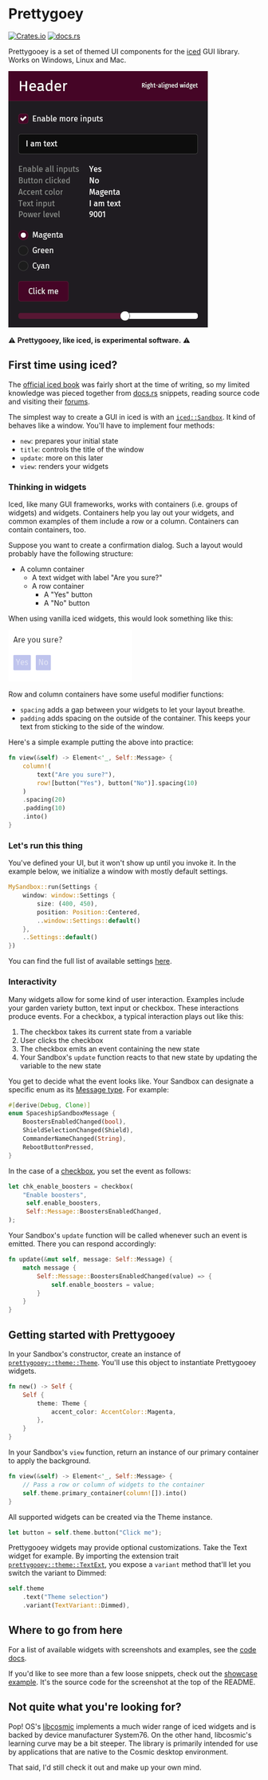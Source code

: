 # Prettygoey

[![Crates.io](https://img.shields.io/crates/v/prettygooey.svg)](https://crates.io/crates/prettygooey)
[![docs.rs](https://img.shields.io/docsrs/prettygooey/latest)](https://docs.rs/prettygooey/latest/prettygooey/theme/struct.Theme.html)

Prettygooey is a set of themed UI components for the [iced](https://iced.rs/) GUI library. Works on Windows, Linux and Mac.

![Showcase](docs/img/showcase.png)

⚠️ **Prettygooey, like iced, is experimental software.** ⚠️

## First time using iced?

The [official iced book](https://book.iced.rs/) was fairly short at the time of writing, so my limited knowledge was pieced together from [docs.rs](https://docs.rs/iced/latest/iced/index.html) snippets, reading source code and visiting their [forums](https://discourse.iced.rs/).

The simplest way to create a GUI in iced is with an [`iced::Sandbox`](https://docs.rs/iced/latest/iced/trait.Sandbox.html). It kind of behaves like a window. You'll have to implement four methods:

- `new`: prepares your initial state
- `title`: controls the title of the window
- `update`: more on this later
- `view`: renders your widgets

### Thinking in widgets

Iced, like many GUI frameworks, works with containers (i.e. groups of widgets) and widgets. Containers help you lay out your widgets, and common examples of them include a row or a column. Containers can contain containers, too.

Suppose you want to create a confirmation dialog. Such a layout would probably have the following structure:

- A column container
  - A text widget with label "Are you sure?"
  - A row container
    - A "Yes" button
    - A "No" button

When using vanilla iced widgets, this would look something like this:

![Vanilla iced example](docs/img/vanilla_iced.png)

Row and column containers have some useful modifier functions:

- `spacing` adds a gap between your widgets to let your layout breathe.
- `padding` adds spacing on the outside of the container. This keeps your text from sticking to the side of the window.

Here's a simple example putting the above into practice:

```rust
fn view(&self) -> Element<'_, Self::Message> {
	column!(
		text("Are you sure?"),
		row![button("Yes"), button("No")].spacing(10)
	)
	.spacing(20)
	.padding(10)
	.into()
}
```

### Let's run this thing

You've defined your UI, but it won't show up until you invoke it. In the example below, we initialize a window with mostly default settings.

```rust
MySandbox::run(Settings {
	window: window::Settings {
		size: (400, 450),
		position: Position::Centered,
		..window::Settings::default()
	},
	..Settings::default()
})
```

You can find the full list of available settings [here](https://docs.rs/iced/latest/iced/settings/struct.Settings.html).

### Interactivity

Many widgets allow for some kind of user interaction. Examples include your garden variety button, text input or checkbox. These interactions produce events. For a checkbox, a typical interaction plays out like this:

1. The checkbox takes its current state from a variable
2. User clicks the checkbox
3. The checkbox emits an event containing the new state
4. Your Sandbox's `update` function reacts to that new state by updating the variable to the new state

You get to decide what the event looks like. Your Sandbox can designate a specific enum as its [Message type](https://docs.rs/iced/latest/iced/trait.Sandbox.html#associatedtype.Message). For example:

```rust
#[derive(Debug, Clone)]
enum SpaceshipSandboxMessage {
    BoostersEnabledChanged(bool),
    ShieldSelectionChanged(Shield),
    CommanderNameChanged(String),
    RebootButtonPressed,
}
```

In the case of a [checkbox](https://docs.rs/iced/latest/iced/widget/fn.checkbox.html), you set the event as follows:

```rust
let chk_enable_boosters = checkbox(
	"Enable boosters",
	 self.enable_boosters,
	 Self::Message::BoostersEnabledChanged,
);
```

Your Sandbox's `update` function will be called whenever such an event is emitted. There you can respond accordingly:

```rust
fn update(&mut self, message: Self::Message) {
	match message {
		Self::Message::BoostersEnabledChanged(value) => {
			self.enable_boosters = value;
		}
	}
}
```

## Getting started with Prettygooey

In your Sandbox's constructor, create an instance of [`prettygooey::theme::Theme`](https://docs.rs/prettygooey/latest/prettygooey/theme/struct.Theme.html). You'll use this object to instantiate Prettygooey widgets.

```rust
fn new() -> Self {
	Self {
		theme: Theme {
			accent_color: AccentColor::Magenta,
		},
	}
}
```

In your Sandbox's `view` function, return an instance of our primary container to apply the background.

```rust
fn view(&self) -> Element<'_, Self::Message> {
	// Pass a row or column of widgets to the container
	self.theme.primary_container(column![]).into()
}
```

All supported widgets can be created via the Theme instance.

```rust
let button = self.theme.button("Click me");
```

Prettygooey widgets may provide optional customizations. Take the Text widget for example. By importing the extension trait [`prettygooey::theme::TextExt`](https://docs.rs/prettygooey/latest/prettygooey/theme/trait.TextExt.html), you expose a `variant` method that'll let you switch the variant to Dimmed:

```rust
self.theme
	.text("Theme selection")
	.variant(TextVariant::Dimmed),
```

## Where to go from here

For a list of available widgets with screenshots and examples, see the [code docs](https://docs.rs/prettygooey/latest/prettygooey/theme/struct.Theme.html#implementations).

If you'd like to see more than a few loose snippets, check out the [showcase example](https://github.com/pieterdd/prettygooey/blob/main/examples/showcase/src/main.rs). It's the source code for the screenshot at the top of the README.

## Not quite what you're looking for?

Pop! OS's [libcosmic](https://github.com/pop-os/libcosmic) implements a much wider range of iced widgets and is backed by device manufacturer System76. On the other hand, libcosmic's learning curve may be a bit steeper. The library is primarily intended for use by applications that are native to the Cosmic desktop environment.

That said, I'd still check it out and make up your own mind.
